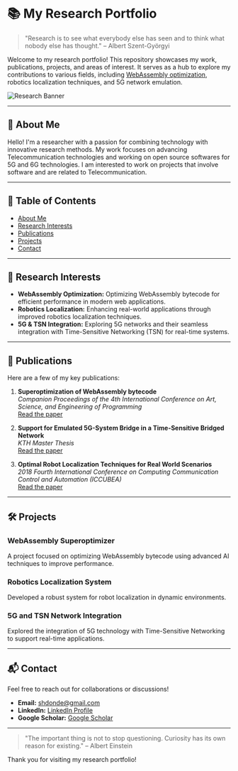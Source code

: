 # 📚 My Research Portfolio

> "Research is to see what everybody else has seen and to think what nobody else has thought." – Albert Szent-Györgyi

Welcome to my research portfolio! This repository showcases my work, publications, projects, and areas of interest. It serves as a hub to explore my contributions to various fields, including [WebAssembly optimization](https://dl.acm.org/doi/abs/10.1145/3397537.3397567), robotics localization techniques, and 5G network emulation.

![Research Banner](https://via.placeholder.com/1000x300.png?text=Research+Portfolio) <!-- Replace with a relevant image link -->

---

## 📝 About Me

Hello! I'm a researcher with a passion for combining technology with innovative research methods. My work focuses on advancing Telecommunication technologies and working on open source softwares for 5G and 6G technologies. I am interested to work on projects that involve software and are related to Telecommunication.

---

## 📑 Table of Contents

- [About Me](#about-me)
- [Research Interests](#research-interests)
- [Publications](#publications)
- [Projects](#projects)
- [Contact](#contact)

---

## 🌟 Research Interests

- **WebAssembly Optimization:** Optimizing WebAssembly bytecode for efficient performance in modern web applications.
- **Robotics Localization:** Enhancing real-world applications through improved robotics localization techniques.
- **5G & TSN Integration:** Exploring 5G networks and their seamless integration with Time-Sensitive Networking (TSN) for real-time systems.

---

## 📄 Publications

Here are a few of my key publications:

1. **Superoptimization of WebAssembly bytecode**  
   *Companion Proceedings of the 4th International Conference on Art, Science, and Engineering of Programming*  
   [Read the paper](https://dl.acm.org/doi/abs/10.1145/3397537.3397567)

2. **Support for Emulated 5G-System Bridge in a Time-Sensitive Bridged Network**  
   *KTH Master Thesis*  
   [Read the paper](https://www.diva-portal.org/smash/record.jsf?pid=diva2%3A1479446&dswid=3429)

3. **Optimal Robot Localization Techniques for Real World Scenarios**  
   *2018 Fourth International Conference on Computing Communication Control and Automation (ICCUBEA)*  
   [Read the paper](https://ieeexplore.ieee.org/abstract/document/8697798/)

---

## 🛠️ Projects

### WebAssembly Superoptimizer
A project focused on optimizing WebAssembly bytecode using advanced AI techniques to improve performance.

### Robotics Localization System
Developed a robust system for robot localization in dynamic environments.

### 5G and TSN Network Integration
Explored the integration of 5G technology with Time-Sensitive Networking to support real-time applications.

---

## 📬 Contact

Feel free to reach out for collaborations or discussions!

- **Email:** [shdonde@gmail.com](mailto:shdonde@gmail.com)
- **LinkedIn:** [LinkedIn Profile]([https://www.linkedin.com/in/yourprofile](https://www.linkedin.com/in/shrinish-donde/))
- **Google Scholar:** [Google Scholar]([https://www.researchgate.net/profile/Your_Profile](https://scholar.google.com/citations?user=659bzegAAAAJ&hl=en))

---

> "The important thing is not to stop questioning. Curiosity has its own reason for existing." – Albert Einstein

Thank you for visiting my research portfolio!

